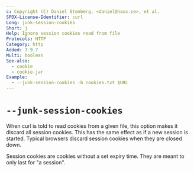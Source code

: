 ```yaml
---
c: Copyright (C) Daniel Stenberg, <daniel@haxx.se>, et al.
SPDX-License-Identifier: curl
Long: junk-session-cookies
Short: j
Help: Ignore session cookies read from file
Protocols: HTTP
Category: http
Added: 7.9.7
Multi: boolean
See-also:
  - cookie
  - cookie-jar
Example:
  - --junk-session-cookies -b cookies.txt $URL
---
```


# `--junk-session-cookies`

When curl is told to read cookies from a given file, this option makes it
discard all session cookies. This has the same effect as if a new session is
started. Typical browsers discard session cookies when they are closed down.

Session cookies are cookies without a set expiry time. They are meant to only
last for "a session".
